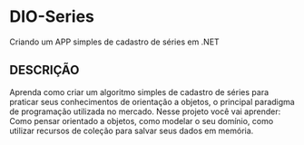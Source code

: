 # DIO-Series
Criando um APP simples de cadastro de séries em .NET

## DESCRIÇÃO
Aprenda como criar um algoritmo simples de cadastro de séries para praticar seus conhecimentos de orientação a objetos,
o principal paradigma de programação utilizada no mercado. Nesse projeto você vai aprender: Como pensar orientado a objetos, 
como modelar o seu domínio, como utilizar recursos de coleção para salvar seus dados em memória.
